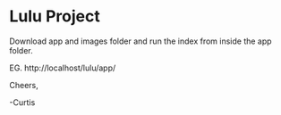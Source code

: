 # Lulu Project

Download app and images folder and run the index from inside the app folder. 

EG. http://localhost/lulu/app/

Cheers,

-Curtis
